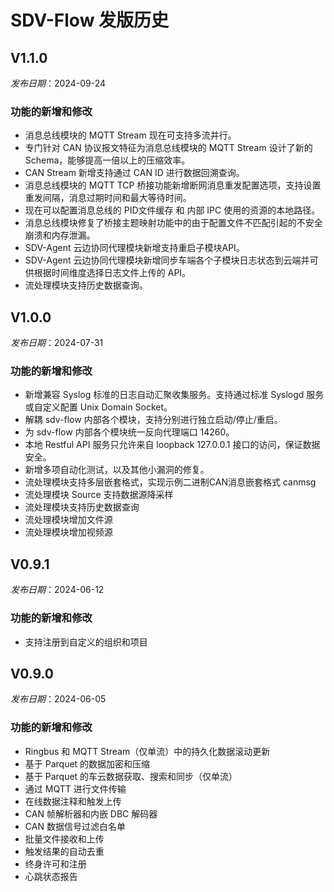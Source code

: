 # SDV-Flow 发版历史

## V1.1.0

_发布日期_：2024-09-24

### 功能的新增和修改

- 消息总线模块的 MQTT Stream 现在可支持多流并行。
- 专门针对 CAN 协议报文特征为消息总线模块的 MQTT Stream 设计了新的 Schema，能够提高一倍以上的压缩效率。
- CAN Stream 新增支持通过 CAN ID 进行数据回溯查询。 
- 消息总线模块的 MQTT TCP 桥接功能新增断网消息重发配置选项，支持设置重发间隔，消息过期时间和最大等待时间。
- 现在可以配置消息总线的 PID文件缓存 和 内部 IPC 使用的资源的本地路径。
- 消息总线模块修复了桥接主题映射功能中的由于配置文件不匹配引起的不安全崩溃和内存泄漏。
- SDV-Agent 云边协同代理模块新增支持重启子模块API。
- SDV-Agent 云边协同代理模块新增同步车端各个子模块日志状态到云端并可供根据时间维度选择日志文件上传的 API。
- 流处理模块支持历史数据查询。

## V1.0.0

_发布日期_：2024-07-31

### 功能的新增和修改

- 新增兼容 Syslog 标准的日志自动汇聚收集服务。支持通过标准 Syslogd 服务或自定义配置 Unix Domain Socket。
- 解耦 sdv-flow 内部各个模块，支持分别进行独立启动/停止/重启。
- 为 sdv-flow 内部各个模块统一反向代理端口 14260。
- 本地 Restful API 服务只允许来自 loopback 127.0.0.1 接口的访问，保证数据安全。
- 新增多项自动化测试，以及其他小漏洞的修复。
- 流处理模块支持多层嵌套格式，实现示例二进制CAN消息嵌套格式 canmsg
- 流处理模块 Source 支持数据源降采样
- 流处理模块支持历史数据查询
- 流处理模块增加文件源
- 流处理模块增加视频源

## V0.9.1

_发布日期_：2024-06-12

### 功能的新增和修改

- 支持注册到自定义的组织和项目

## V0.9.0

_发布日期_：2024-06-05

### 功能的新增和修改

- Ringbus 和 MQTT Stream（仅单流）中的持久化数据滚动更新
- 基于 Parquet 的数据加密和压缩
- 基于 Parquet 的车云数据获取、搜索和同步（仅单流）
- 通过 MQTT 进行文件传输
- 在线数据注释和触发上传
- CAN 帧解析器和内嵌 DBC 解码器
- CAN 数据信号过滤白名单
- 批量文件接收和上传
- 触发结果的自动去重
- 终身许可和注册
- 心跳状态报告
